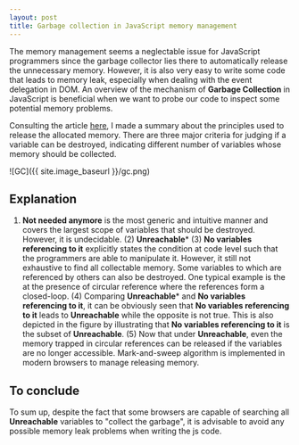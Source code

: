 ```yaml
---
layout: post
title: Garbage collection in JavaScript memory management
---
```

The memory management seems a neglectable issue for JavaScript programmers since the garbage collector lies there to automatically release the unnecessary memory. However, it is also very easy to write some code that leads to memory leak, especially when dealing with the event delegation in DOM. An overview of the mechanism of **Garbage Collection** in JavaScript is beneficial when we want to probe our code to inspect some potential memory problems.

Consulting the article [here](https://developer.mozilla.org/en-US/docs/JavaScript/Memory_Management), I made a summary about the principles used to release the allocated memory. There are three major criteria for judging if a variable can be destroyed, indicating different number of variables whose memory should be collected.

![GC]({{ site.image_baseurl }}/gc.png)
<!-- more -->
## Explanation
1. **Not needed anymore** is the most generic and intuitive manner and covers the largest scope of variables that should be destroyed. However, it is undecidable.
(2) **Unreachable***
(3) **No variables referencing to it** explicitly states the condition at code level such that the programmers are able to manipulate it. However, it still not exhaustive to find all collectable memory. Some variables to which are referenced by others can also be destroyed. One typical example is the at the presence of circular reference where the references form a closed-loop.
(4) Comparing **Unreachable*** and **No variables referencing to it**, it can be obviously seen that **No variables referencing to it** leads to **Unreachable** while the opposite is not true. This is also depicted in the figure by illustrating that **No variables referencing to it** is the subset of **Unreachable**.
(5) Now that under **Unreachable**, even the memory trapped in circular references can be released if the variables are no longer accessible. Mark-and-sweep algorithm is implemented in modern browsers to manage releasing memory.

## To conclude
To sum up, despite the fact that some browsers are capable of searching all **Unreachable** variables to "collect the garbage", it is advisable to avoid any possible memory leak problems when writing the js code.